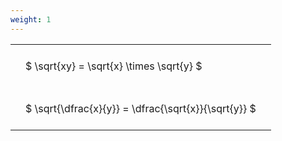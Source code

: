 ```yaml
---
weight: 1
---
```


<style type="text/css">
#T_86eb2 th.col_heading {
  text-align: left;
  font-size: 1em;
}
#T_86eb2 td {
  text-align: left;
  font-size: 1em;
  padding: 1.5em;
}
</style>
<table id="T_86eb2">
  <thead>
  </thead>
  <tbody>
    <tr>
      <td id="T_86eb2_row0_col0" class="data row0 col0" >$ \sqrt{xy} = \sqrt{x} \times \sqrt{y} $</td>
    </tr>
    <tr>
      <td id="T_86eb2_row1_col0" class="data row1 col0" >$ \sqrt{\dfrac{x}{y}} = \dfrac{\sqrt{x}}{\sqrt{y}} $</td>
    </tr>
  </tbody>
</table>
